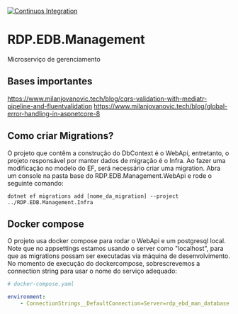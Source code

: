 [![Continuos Integration](https://github.com/rdp-ebd/RDP.EDB.Management/actions/workflows/continuous-integration.yml/badge.svg)](https://github.com/rdp-ebd/RDP.EDB.Management/actions/workflows/continuous-integration.yml)

# RDP.EDB.Management
Microserviço de gerenciamento

## Bases importantes
https://www.milanjovanovic.tech/blog/cqrs-validation-with-mediatr-pipeline-and-fluentvalidation
https://www.milanjovanovic.tech/blog/global-error-handling-in-aspnetcore-8

## Como criar Migrations?
O projeto que contêm a construção do DbContext é o WebApi, entretanto, o projeto responsável por manter dados de migração é o Infra.
Ao fazer uma modificação no modelo do EF, será necessário criar uma migration.
Abra um console na pasta base do RDP.EDB.Management.WebApi e rode o seguinte comando:

```
dotnet ef migrations add [nome_da_migration] --project ../RDP.EDB.Management.Infra
```

## Docker compose
O projeto usa docker compose para rodar o WebApi e um postgresql local.
Note que no appsettings estamos usando o server como "localhost", para que as migrations possam ser executadas via máquina de desenvolvimento.
No momento de execução do dockercompose, sobrescrevemos a connection string para usar o nome do serviço adequado:

```yaml
# docker-compose.yaml

environment:
    - ConnectionStrings__DefaultConnection=Server=rdp_ebd_man_database;Port=5432;Database=ebd;User Id=ebd_user;Password=asd@123
```
